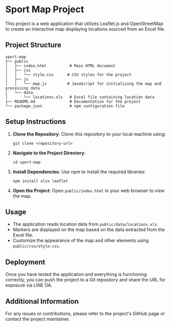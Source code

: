 # Sport Map Project

This project is a web application that utilizes Leaflet.js and OpenStreetMap to create an interactive map displaying locations sourced from an Excel file.

## Project Structure

```
sport-map
├── public
│   ├── index.html          # Main HTML document
│   ├── css
│   │   └── style.css      # CSS styles for the project
│   ├── js
│   │   └── map.js         # JavaScript for initializing the map and processing data
│   └── data
│       └── locations.xls   # Excel file containing location data
├── README.md               # Documentation for the project
└── package.json            # npm configuration file
```

## Setup Instructions

1. **Clone the Repository**: 
   Clone this repository to your local machine using:
   ```
   git clone <repository-url>
   ```

2. **Navigate to the Project Directory**:
   ```
   cd sport-map
   ```

3. **Install Dependencies**:
   Use npm to install the required libraries:
   ```
   npm install xlsx leaflet
   ```

4. **Open the Project**:
   Open `public/index.html` in your web browser to view the map.

## Usage

- The application reads location data from `public/data/locations.xls`.
- Markers are displayed on the map based on the data extracted from the Excel file.
- Customize the appearance of the map and other elements using `public/css/style.css`.

## Deployment

Once you have tested the application and everything is functioning correctly, you can push the project to a Git repository and share the URL for exposure via LINE OA.

## Additional Information

For any issues or contributions, please refer to the project's GitHub page or contact the project maintainer.